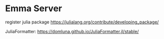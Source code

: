 # Emma Server


register julia package
https://julialang.org/contribute/developing_package/

JuliaFormatter: https://domluna.github.io/JuliaFormatter.jl/stable/
